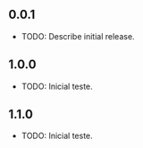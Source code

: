 ## 0.0.1

* TODO: Describe initial release.
## 1.0.0

* TODO: Inicial teste.

## 1.1.0

* TODO: Inicial teste.
